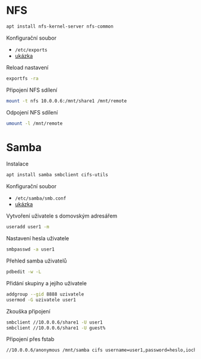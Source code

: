 # NFS

```sh
apt install nfs-kernel-server nfs-common
```

Konfigurační soubor
- `/etc/exports`
- [ukázka](conf/nfs.conf)

Reload nastavení

```sh
exportfs -ra
```

Připojení NFS sdílení

```sh
mount -t nfs 10.0.0.6:/mnt/share1 /mnt/remote
```

Odpojení NFS sdílení

```sh
umount -l /mnt/remote
```

# Samba

Instalace

```sh
apt install samba smbclient cifs-utils
```

Konfigurační soubor
- `/etc/samba/smb.conf`
- [ukázka](conf/smb.conf)

Vytvoření uživatele s domovským adresářem

```sh
useradd user1 -m
```

Nastavení hesla uživatele

```sh
smbpasswd -a user1
```

Přehled samba uživatelů

```sh
pdbedit -w -L
```

Přidání skupiny a jejího uživatele

```sh
addgroup --gid 8888 uzivatele
usermod -G uzivatele user1
```

Zkouška připojení

```sh
smbclient //10.0.0.6/share1 -U user1
smbclient //10.0.0.6/share1 -U guest%
```

Připojení přes fstab

```sh
//10.0.0.6/anonymous /mnt/samba cifs username=user1,password=heslo,iocharset=utf8,nofail 0 0
```
